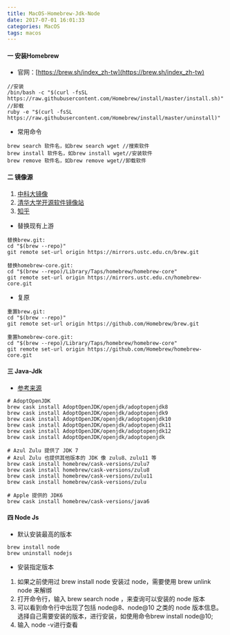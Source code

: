 ```yaml
---
title: MacOS-Homebrew-Jdk-Node
date: 2017-07-01 16:01:33
categories: MacOS
tags: macos
---
```


<meta name="referrer" content="no-referrer" />


#### 一 安装Homebrew 
- 官网：[https://brew.sh/index_zh-tw](https://brew.sh/index_zh-tw)
```
//安装
/bin/bash -c "$(curl -fsSL https://raw.githubusercontent.com/Homebrew/install/master/install.sh)"
//卸载
ruby -e "$(curl -fsSL https://raw.githubusercontent.com/Homebrew/install/master/uninstall)"
```
- 常用命令
```
brew search 软件名，如brew search wget //搜索软件
brew install 软件名，如brew install wget//安装软件
brew remove 软件名，如brew remove wget//卸载软件
```

#### 二 镜像源
1. [中科大镜像](https://lug.ustc.edu.cn/wiki/mirrors/help/brew.git)
2. [清华大学开源软件镜像站](https://mirror.tuna.tsinghua.edu.cn/help/homebrew/)
3. [知乎](https://www.zhihu.com/question/31360766)

- 替换现有上游
```
替换brew.git:
cd "$(brew --repo)"
git remote set-url origin https://mirrors.ustc.edu.cn/brew.git

替换homebrew-core.git:
cd "$(brew --repo)/Library/Taps/homebrew/homebrew-core"
git remote set-url origin https://mirrors.ustc.edu.cn/homebrew-core.git
```
- 复原
```
重置brew.git:
cd "$(brew --repo)"
git remote set-url origin https://github.com/Homebrew/brew.git

重置homebrew-core.git:
cd "$(brew --repo)/Library/Taps/homebrew/homebrew-core"
git remote set-url origin https://github.com/Homebrew/homebrew-core.git
```

#### 三 Java-Jdk
 - [参考来源](https://www.cnblogs.com/imzhizi/p/macos-jdk-installation-homebrew.html)
```
# AdoptOpenJDK 
brew cask install AdoptOpenJDK/openjdk/adoptopenjdk8
brew cask install AdoptOpenJDK/openjdk/adoptopenjdk9
brew cask install AdoptOpenJDK/openjdk/adoptopenjdk10
brew cask install AdoptOpenJDK/openjdk/adoptopenjdk11
brew cask install AdoptOpenJDK/openjdk/adoptopenjdk12
brew cask install AdoptOpenJDK/openjdk/adoptopenjdk

# Azul Zulu 提供了 JDK 7
# Azul Zulu 也提供其他版本的 JDK 像 zulu8、zulu11 等
brew cask install homebrew/cask-versions/zulu7
brew cask install homebrew/cask-versions/zulu8
brew cask install homebrew/cask-versions/zulu11
brew cask install homebrew/cask-versions/zulu

# Apple 提供的 JDK6
brew cask install homebrew/cask-versions/java6
```
#### 四 Node Js
- 默认安装最高的版本
```
brew install node
brew uninstall nodejs
```
- 安装指定版本
1. 如果之前使用过 brew install node 安装过 node，需要使用 brew unlink node 来解绑
2. 打开命令行，输入 brew search node ，来查询可以安装的 node 版本
3. 可以看到命令行中出现了包括 node@8、node@10 之类的 node 版本信息。选择自己需要安装的版本，进行安装，如使用命令brew install node@10;
4. 输入 node -v进行查看
